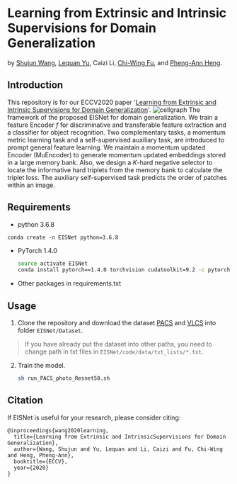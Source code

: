 # Learning from Extrinsic and Intrinsic Supervisions for Domain Generalization
by [Shujun Wang](https://www.cse.cuhk.edu.hk/~sjwang), [Lequan Yu](https://yulequan.github.io/), Caizi Li, [Chi-Wing Fu](http://www.cse.cuhk.edu.hk/~cwfu/), and [Pheng-Ann Heng](http://www.cse.cuhk.edu.hk/~pheng/).

## Introduction
This repository is for our ECCV2020 paper '[Learning from Extrinsic and Intrinsic Supervisions for Domain Generalization](https://openreview.net/pdf?id=M0OvYG0VS9)'.
![cellgraph](https://emmaw8.github.io/project_img/EISNet.png)
The framework of the proposed EISNet for domain generalization. We train a feature Encoder $f$ for discriminative and transferable feature extraction and a classifier for object recognition. Two complementary tasks, a momentum metric learning task and a self-supervised auxiliary task, are introduced to prompt general feature learning. We maintain a momentum updated Encoder (MuEncoder) to generate momentum updated embeddings stored in a large memory bank. Also, we design a $K$-hard negative selector to locate the informative hard triplets from the memory bank to calculate the triplet loss. The auxiliary self-supervised task predicts the order of patches within an image.

## Requirements
-   python 3.6.8 
   
   ```
   conda create -n EISNet python=3.6.8
   ```
   
-   PyTorch 1.4.0 
    
    ``` bash
    source activate EISNet 
    conda install pytorch==1.4.0 torchvision cudatoolkit=9.2 -c pytorch 
    ```
    
-   Other packages in requirements.txt


## Usage
1. Clone the repository and download the dataset [PACS](https://drive.google.com/drive/folders/0B6x7gtvErXgfUU1WcGY5SzdwZVk) and [VLCS](http://www.mediafire.com/file/7yv132lgn1v267r/vlcs.tar.gz/file) into folder `EISNet/Dataset`.
> If you have already put the dataset into other paths, you need to change path in txt files in `EISNet/code/data/txt_lists/*.txt`.
2. Train the model.

    ``` bash
    sh run_PACS_photo_Resnet50.sh
    ```


## Citation
If EISNet is useful for your research, please consider citing:
```angular2html
@inproceedings{wang2020learning,
  title={Learning from Extrinsic and IntrinsicSupervisions for Domain Generalization},
  author={Wang, Shujun and Yu, Lequan and Li, Caizi and Fu, Chi-Wing and Heng, Pheng-Ann},
  booktitle={ECCV}, 
  year={2020}
}
```


